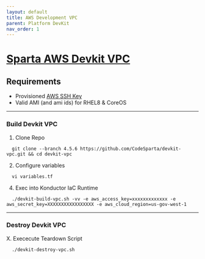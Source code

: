 ```yaml
---
layout: default
title: AWS Development VPC
parent: Platform DevKit
nav_order: 1
---
```


# [Sparta AWS Devkit VPC]
## Requirements
  - Provisioned [AWS SSH Key]
  - Valid AMI (and ami ids) for RHEL8 & CoreOS
                                                                             
-----------------------------------------------------------------------------
### Build Devkit VPC
  1. Clone Repo
```
  git clone --branch 4.5.6 https://github.com/CodeSparta/devkit-vpc.git && cd devkit-vpc
```
  2. Configure variables
```
  vi variables.tf
```
  4. Exec into Konductor IaC Runtime
```
  ./devkit-build-vpc.sh -vv -e aws_access_key=xxxxxxxxxxxxx -e aws_secret_key=XXXXXXXXXXXXXXXXX -e aws_cloud_region=us-gov-west-1
```
-----------------------------------------------------------------------------

### Destroy Devkit VPC
  X. Exececute Teardown Script
```
  ./devkit-destroy-vpc.sh
```

[Sparta AWS Devkit VPC]:https://github.com/CodeSparta/devkit-vpc
[AWS SSH Key]:https://docs.aws.amazon.com/AWSEC2/latest/UserGuide/ec2-key-pairs.html#how-to-generate-your-own-key-and-import-it-to-aws
